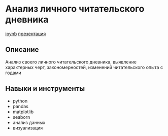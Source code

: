 # Анализ личного читательского дневника
[ipynb](https://github.com/Malakhova-Natalya/Personal_project/blob/main/reading_diary_project/reading_diary_project.ipynb "ipynb") [презентация](https://github.com/Malakhova-Natalya/Personal_project/blob/main/reading_diary_project/Презентация%20reading_diary_project.pdf "презентация")

## Описание	
Анализ своего личного читательского дневника, выявление характерных черт, закономерностей, изменений читательского опыта с годами


## Навыки и инструменты
- python 
- pandas 
- matplotlib
- seaborn
- анализ данных
- визуализация
